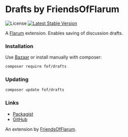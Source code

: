# Drafts by FriendsOfFlarum

![License](https://img.shields.io/badge/license-MIT-blue.svg) [![Latest Stable Version](https://img.shields.io/packagist/v/fof/drafts.svg)](https://packagist.org/packages/fof/drafts)

A [Flarum](http://flarum.org) extension. Enables saving of discussion drafts.

### Installation

Use [Bazaar](https://discuss.flarum.org/d/5151-flagrow-bazaar-the-extension-marketplace) or install manually with composer:

```sh
composer require fof/drafts
```

### Updating

```sh
composer update fof/drafts
```

### Links

- [Packagist](https://packagist.org/packages/fof/drafts)
- [GitHub](https://github.com/FriendsOfFlarum/drafts)

An extension by [FriendsOfFlarum](https://github.com/FriendsOfFlarum).